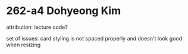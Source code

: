 # 262-a4 Dohyeong Kim
attribution: lecture code?

set of issues: card styling is not spaced properly and doesn't look good when resizing